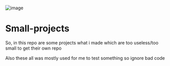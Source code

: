 ![image](https://user-images.githubusercontent.com/88656901/173228715-4454b6f3-9e51-48ef-8e15-2f31d7afcdc1.png)

# Small-projects
So, in this repo are some projects what i made which are too useless/too small to get their own repo

Also these all was mostly used for me to test something so ignore bad code
